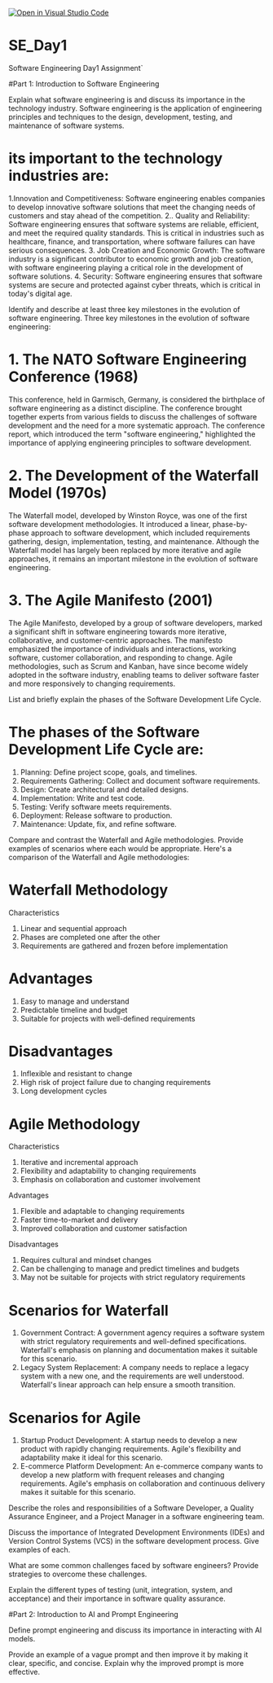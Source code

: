 [![Open in Visual Studio Code](https://classroom.github.com/assets/open-in-vscode-2e0aaae1b6195c2367325f4f02e2d04e9abb55f0b24a779b69b11b9e10269abc.svg)](https://classroom.github.com/online_ide?assignment_repo_id=18390751&assignment_repo_type=AssignmentRepo)
# SE_Day1
Software Engineering Day1 Assignment`

#Part 1: Introduction to Software Engineering

Explain what software engineering is and discuss its importance in the technology industry.
Software engineering is the application of engineering principles and techniques to the design, development, testing, and maintenance of software systems.

# its important to the technology industries are:   
1.Innovation and Competitiveness: Software engineering enables companies to develop innovative software solutions that meet the changing needs of customers and stay ahead of the competition.
2.. Quality and Reliability: Software engineering ensures that software systems are reliable, efficient, and meet the required quality standards. This is critical in industries such as healthcare, finance, and transportation, where software failures can have serious consequences.
3. Job Creation and Economic Growth: The software industry is a significant contributor to economic growth and job creation, with software engineering playing a critical role in the development of software solutions.
4. Security: Software engineering ensures that software systems are secure and protected against cyber threats, which is critical in today's digital age.

Identify and describe at least three key milestones in the evolution of software engineering.
Three key milestones in the evolution of software engineering:

# 1. The NATO Software Engineering Conference (1968)
This conference, held in Garmisch, Germany, is considered the birthplace of software engineering as a distinct discipline. The conference brought together experts from various fields to discuss the challenges of software development and the need for a more systematic approach. The conference report, which introduced the term "software engineering," highlighted the importance of applying engineering principles to software development.

# 2. The Development of the Waterfall Model (1970s)
The Waterfall model, developed by Winston Royce, was one of the first software development methodologies. It introduced a linear, phase-by-phase approach to software development, which included requirements gathering, design, implementation, testing, and maintenance. Although the Waterfall model has largely been replaced by more iterative and agile approaches, it remains an important milestone in the evolution of software engineering.

# 3. The Agile Manifesto (2001)
The Agile Manifesto, developed by a group of software developers, marked a significant shift in software engineering towards more iterative, collaborative, and customer-centric approaches. The manifesto emphasized the importance of individuals and interactions, working software, customer collaboration, and responding to change. Agile methodologies, such as Scrum and Kanban, have since become widely adopted in the software industry, enabling teams to deliver software faster and more responsively to changing requirements.

List and briefly explain the phases of the Software Development Life Cycle.
# The phases of the Software Development Life Cycle are:

1. Planning: Define project scope, goals, and timelines.
2. Requirements Gathering: Collect and document software requirements.
3. Design: Create architectural and detailed designs.
4. Implementation: Write and test code.
5. Testing: Verify software meets requirements.
6. Deployment: Release software to production.
7. Maintenance: Update, fix, and refine software.

Compare and contrast the Waterfall and Agile methodologies. Provide examples of scenarios where each would be appropriate.
Here's a comparison of the Waterfall and Agile methodologies:

# Waterfall Methodology
Characteristics
1. Linear and sequential approach
2. Phases are completed one after the other
3. Requirements are gathered and frozen before implementation

# Advantages
1. Easy to manage and understand
2. Predictable timeline and budget
3. Suitable for projects with well-defined requirements

# Disadvantages
1. Inflexible and resistant to change
2. High risk of project failure due to changing requirements
3. Long development cycles

# Agile Methodology
Characteristics
1. Iterative and incremental approach
2. Flexibility and adaptability to changing requirements
3. Emphasis on collaboration and customer involvement

Advantages
1. Flexible and adaptable to changing requirements
2. Faster time-to-market and delivery
3. Improved collaboration and customer satisfaction

Disadvantages
1. Requires cultural and mindset changes
2. Can be challenging to manage and predict timelines and budgets
3. May not be suitable for projects with strict regulatory requirements

# Scenarios for Waterfall
1. Government Contract: A government agency requires a software system with strict regulatory requirements and well-defined specifications. Waterfall's emphasis on planning and documentation makes it suitable for this scenario.
2. Legacy System Replacement: A company needs to replace a legacy system with a new one, and the requirements are well understood. Waterfall's linear approach can help ensure a smooth transition.

# Scenarios for Agile
1. Startup Product Development: A startup needs to develop a new product with rapidly changing requirements. Agile's flexibility and adaptability make it ideal for this scenario.
2. E-commerce Platform Development: An e-commerce company wants to develop a new platform with frequent releases and changing requirements. Agile's emphasis on collaboration and continuous delivery makes it suitable for this scenario.

Describe the roles and responsibilities of a Software Developer, a Quality Assurance Engineer, and a Project Manager in a software engineering team.


Discuss the importance of Integrated Development Environments (IDEs) and Version Control Systems (VCS) in the software development process. Give examples of each.


What are some common challenges faced by software engineers? Provide strategies to overcome these challenges.


Explain the different types of testing (unit, integration, system, and acceptance) and their importance in software quality assurance.


#Part 2: Introduction to AI and Prompt Engineering


Define prompt engineering and discuss its importance in interacting with AI models.


Provide an example of a vague prompt and then improve it by making it clear, specific, and concise. Explain why the improved prompt is more effective.
